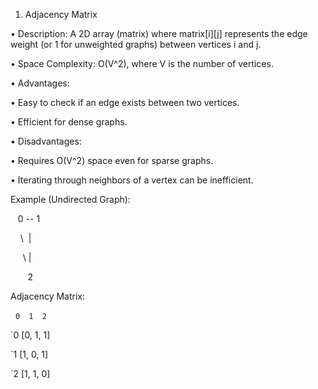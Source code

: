 1. Adjacency Matrix

• Description: A 2D array (matrix) where matrix[i][j] represents the edge weight (or 1 for unweighted graphs) between vertices i and j.

• Space Complexity: O(V^2), where V is the number of vertices.

• Advantages:

• Easy to check if an edge exists between two vertices.

• Efficient for dense graphs.

• Disadvantages:

• Requires O(V^2) space even for sparse graphs.

• Iterating through neighbors of a vertex can be inefficient.

  

Example (Undirected Graph):

  

   0 -- 1

    \  |

     \ |

       2

  

Adjacency Matrix:

  `0  1  2`

`0 [0, 1, 1]

`1 [1, 0, 1]

`2 [1, 1, 0]